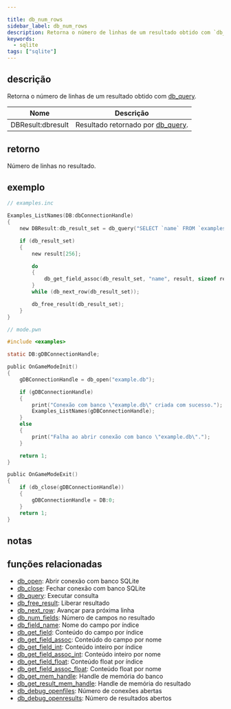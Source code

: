 ```yaml
---

title: db_num_rows
sidebar_label: db_num_rows
description: Retorna o número de linhas de um resultado obtido com `db_query`.
keywords:
  - sqlite
tags: ["sqlite"]
---
```


## descrição

Retorna o número de linhas de um resultado obtido com [db_query](db_query).

| Nome               | Descrição                                      |
| ------------------ | ---------------------------------------------- |
| DBResult:dbresult | Resultado retornado por [db_query](db_query). |

## retorno

Número de linhas no resultado.

## exemplo

```c
// examples.inc

Examples_ListNames(DB:dbConnectionHandle)
{
    new DBResult:db_result_set = db_query("SELECT `name` FROM `examples`");

    if (db_result_set)
    {
        new result[256];

        do
        {
            db_get_field_assoc(db_result_set, "name", result, sizeof result);
        }
        while (db_next_row(db_result_set));

        db_free_result(db_result_set);
    }
}
```

```c
// mode.pwn

#include <examples>

static DB:gDBConnectionHandle;

public OnGameModeInit()
{
    gDBConnectionHandle = db_open("example.db");

    if (gDBConnectionHandle)
    {
        print("Conexão com banco \"example.db\" criada com sucesso.");
        Examples_ListNames(gDBConnectionHandle);
    }
    else
    {
        print("Falha ao abrir conexão com banco \"example.db\".");
    }

    return 1;
}

public OnGameModeExit()
{
    if (db_close(gDBConnectionHandle))
    {
        gDBConnectionHandle = DB:0;
    }
    return 1;
}
```

## notas

## funções relacionadas

* [db_open](db_open): Abrir conexão com banco SQLite
* [db_close](db_close): Fechar conexão com banco SQLite
* [db_query](db_query): Executar consulta
* [db_free_result](db_free_result): Liberar resultado
* [db_next_row](db_next_row): Avançar para próxima linha
* [db_num_fields](db_num_fields): Número de campos no resultado
* [db_field_name](db_field_name): Nome do campo por índice
* [db_get_field](db_get_field): Conteúdo do campo por índice
* [db_get_field_assoc](db_get_field_assoc): Conteúdo do campo por nome
* [db_get_field_int](db_get_field_int): Conteúdo inteiro por índice
* [db_get_field_assoc_int](db_get_field_assoc_int): Conteúdo inteiro por nome
* [db_get_field_float](db_get_field_float): Conteúdo float por índice
* [db_get_field_assoc_float](db_get_field_assoc_float): Conteúdo float por nome
* [db_get_mem_handle](db_get_mem_handle): Handle de memória do banco
* [db_get_result_mem_handle](db_get_result_mem_handle): Handle de memória do resultado
* [db_debug_openfiles](db_debug_openfiles): Número de conexões abertas
* [db_debug_openresults](db_debug_openresults): Número de resultados abertos
